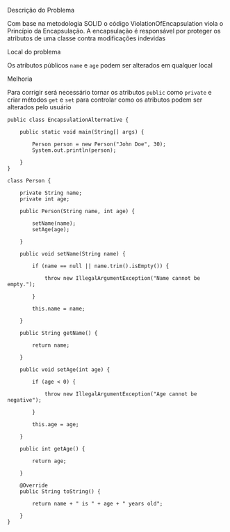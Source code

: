 Descrição do Problema

Com base na metodologia SOLID o código ViolationOfEncapsulation viola o Princípio da Encapsulação.
A encapsulação é responsável por proteger os atributos de uma classe contra modificações indevidas

Local do problema

Os atributos públicos `name` e `age` podem ser alterados em qualquer local


Melhoria 

Para corrigir será necessário tornar os atributos `public` como `private` e criar métodos `get` e `set` para controlar como os atributos podem ser alterados pelo usuário

````
public class EncapsulationAlternative {

    public static void main(String[] args) {

        Person person = new Person("John Doe", 30);
        System.out.println(person);

    }
}

class Person {

    private String name;
    private int age;

    public Person(String name, int age) {

        setName(name);
        setAge(age);

    }

    public void setName(String name) {

        if (name == null || name.trim().isEmpty()) {

            throw new IllegalArgumentException("Name cannot be empty.");

        }

        this.name = name;

    }

    public String getName() {

        return name;

    }

    public void setAge(int age) {

        if (age < 0) {

            throw new IllegalArgumentException("Age cannot be negative");

        }

        this.age = age;

    }

    public int getAge() {

        return age;

    }

    @Override
    public String toString() {

        return name + " is " + age + " years old";

    }
}

